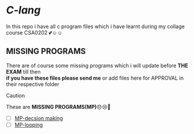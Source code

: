 # ***C-lang***
In this repo i have all c program files which i have learnt during my collage course CSA0202 💕☺️☺️
## **MISSING PROGRAMS**
There are of course some missing programs which i will update before **THE EXAM** till then\
**if you have these files please send me** or add files here for APPROVAL
in their respective folder  
> [!CAUTION]
These are **MISSING PROGRAMS(MP)**😞😢🥹
- [ ] [MP-decsion making](https://github.com/thegit-69/c-lang/blob/6dbc0a44de8afbb7fe2073973670de364271a9b0/decsion%20making/missing%20programs.txt)
- [ ] [MP-looping](https://github.com/thegit-69/c-lang/blob/a84a03eafcbfc13c24b0158047c726c1eff45124/loops/1MISSING%20LOOPS.txt)
